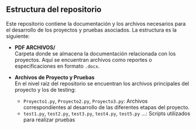 
## Estructura del repositorio

Este repositorio contiene la documentación y los archivos necesarios para el desarrollo de los proyectos y pruebas asociados. La estructura es la siguiente:

- **PDF ARCHIVOS/**  
  Carpeta donde se almacena la documentación relacionada con los proyectos. Aquí se encuentran archivos como reportes o especificaciones en formato `.docx`.

- **Archivos de Proyecto y Pruebas**  
  En el nivel raíz del repositorio se encuentran los archivos principales del proyecto y los de testing:
  - `Proyecto1.py`, `Proyecto2.py`, `Proyecto3.py`: Archivos correspondientes al desarrollo de las diferentes etapas del proyecto.
  - `test1.py`, `test2.py`, `test3.py`, `test4.py`, `test5.py` ...: Scripts utilizados para realizar pruebas 


